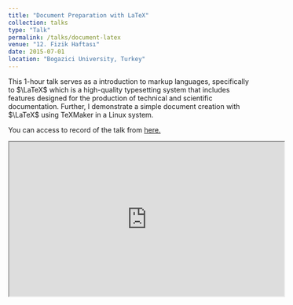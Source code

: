 ```yaml
---
title: "Document Preparation with LaTeX"
collection: talks
type: "Talk"
permalink: /talks/document-latex
venue: "12. Fizik Haftası"
date: 2015-07-01
location: "Bogazici University, Turkey"
---
```


This 1-hour talk serves as a introduction to markup languages, specifically to $\LaTeX$ which is a high-quality typesetting system that includes features designed for the production of technical and scientific documentation. Further, I demonstrate a simple document creation with $\LaTeX$ using TeXMaker in a Linux system. 

You can access to record of the talk from [here.](https://www.youtube.com/watch?v=7xDRiVObuF4&list=PL23uNIuuSqCIDCQCOXHiNVPXMQ9auzxqI)


<iframe width="560" height="315" src="https://www.youtube.com/embed/7xDRiVObuF4" title="YouTube video player" frameborder="1" allow="accelerometer; autoplay; clipboard-write; encrypted-media; gyroscope; picture-in-picture" allowfullscreen></iframe>